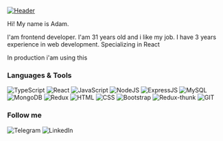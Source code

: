 [![Header]()](https://github.com/AdamBers)

Hi! My name is Adam.

I'am frontend developer. I'am 31 years old and i like my job.
I have 3 years experience in web development. Specializing in React



In production i'am using this 
### Languages & Tools

![TypeScript](https://img.shields.io/badge/-TypeScript-0176c5?style=for-the-badge&logo=typescript&logoColor=white) 
![React](https://img.shields.io/badge/-React-5ed3f3?style=for-the-badge&logo=React&logoColor=white) 
![JavaScript](https://img.shields.io/badge/-JavaScript-efd81d?style=for-the-badge&logo=JavaScript&logoColor=white) ![NodeJS](https://img.shields.io/badge/-NodeJS-success?style=for-the-badge&logo=nodejs&logoColor=white) ![ExpressJS](https://img.shields.io/badge/-ExpressJS-8CBF3D?style=for-the-badge&logo=ExpressJS&logoColor=white) ![MySQL](https://img.shields.io/badge/-MySQL-007979?style=for-the-badge&logo=MySQL&logoColor=white)  ![MongoDB](https://img.shields.io/badge/-MongoDB-006548?style=for-the-badge&logo=MongoDB&logoColor=white) ![Redux](https://img.shields.io/badge/-Redux-7248B6?style=for-the-badge&logo=Redux&logoColor=white) ![HTML](https://img.shields.io/badge/-HTML-F75421?style=for-the-badge&logo=HTML&logoColor=white) ![CSS](https://img.shields.io/badge/-CSS-006548?style=for-the-badge&logo=CSS&logoColor=white)  ![Bootstrap](https://img.shields.io/badge/-Bootstrap-blueviolet?style=for-the-badge&logo=Bootstrap&logoColor=white)  ![Redux-thunk](https://img.shields.io/badge/-Redux_thunk-7248B6?style=for-the-badge&logo=Redux&logoColor=white) ![GIT](https://img.shields.io/badge/-GIT-E94E31?style=for-the-badge&logo=GIT&logoColor=white)



### Follow me 

![Telegram](https://img.shields.io/badge/-Telegram-white?style=for-the-badge&logo=Telegram&logoColor=white) ![LinkedIn](https://img.shields.io/badge/-LinkedIn-white?style=for-the-badge&logo=LinkedIn&logoColor=blue)